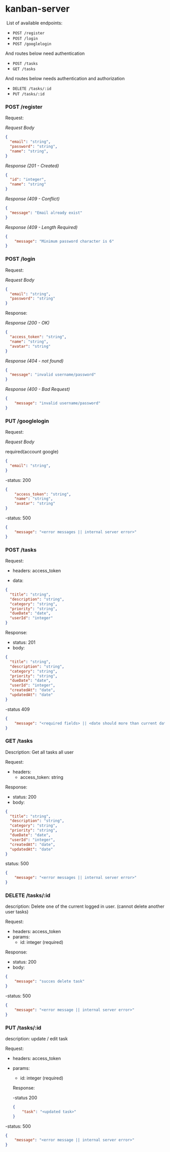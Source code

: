 # kanban-server

​
List of available endpoints:
​
- `POST /register`
- `POST /login`
- `POST /googlelogin`

And routes below need authentication
- `POST /tasks`
- `GET /tasks`

And routes below needs authentication and authorization
- `DELETE /tasks/:id`
- `PUT /tasks/:id`

### POST /register

Request:

_Request Body_

```json
{
  "email": "string",
  "password": "string",
  "name": "string",
}
```

_Response (201 - Created)_
  ​
```json
{
  "id": "integer",
  "name": "string"
}
```

_Response (409 - Conflict)_

```json
{
  "message": "Email already exist"
}
```

_Response (409 - Length Required)_

```json
{
    "message": "Minimum password character is 6"
}
```

### POST /login

Request:

_Request Body_


```json
{
  "email": "string",
  "password": "string"
}
```

Response:

_Response (200 - OK)_​

```json
{
  "access_token": "string",
  "name": "string",
  "avatar": "string"
}
```

_Response (404 - not found)_

```json
{
  "message": "invalid username/password"
}
```

_Response (400 - Bad Request)_

```json
{
    "message": "invalid username/password"
}
```

### PUT /googlelogin

Request:

_Request Body_

required(account google)
```json
{
  "email": "string",
}
```

-status: 200
```json
{
    "access_token": "string",
    "name": "string",
    "avatar": "string"
}
```

-status: 500
```json
{
    "message": "<error messages || internal server error>"
}
```

### POST /tasks
Request:

- headers: access_token

- data:

```json
{
  "title": "string",
  "description": "string",
  "category": "string",
  "priority": "string",
  "dueDate": "date",
  "userId": "integer"
}
```

​Response:

- status: 201
- body:
```json
{
  "title": "string",
  "description": "string",
  "category": "string",
  "priority": "string",
  "dueDate": "date",
  "userId": "integer",
  "createdAt": "date",
  "updatedAt": "date"
}
```

-status 409
```json
{
    "message": "<required fields> || <date should more than current date>" 
}
```

### GET /tasks

Description: Get all tasks all user

Request:

- headers:
  - access_token: string

Response:

- status: 200
- body:
```json
{
  "title": "string",
  "description": "string",
  "category": "string",
  "priority": "string",
  "dueDate": "date",
  "userId": "integer",
  "createdAt": "date",
  "updatedAt": "date"
}
```
status: 500
```json
{
    "message": "<error messages || internal server error>"
}
```

### DELETE /tasks/:id

description: 
  Delete one of the current logged in user. (cannot delete another user tasks)

Request:

- headers: access_token
- params: 
  - id: integer (required)

Response:

- status: 200
- body:

```json
{
    "message": "succes delete task"
}
```

-status: 500
```json
{
    "message": "<error message || internal server error>"
}
```

### PUT /tasks/:id

description: update / edit task

Request:

- headers: access_token
- params: 
  - id: integer (required)

  Response: 

  -status 200
  ```json
  {
      "task": "<updated task>"
  }
  ```

 -status: 500
```json
{
    "message": "<error message || internal server error>"
}
```


